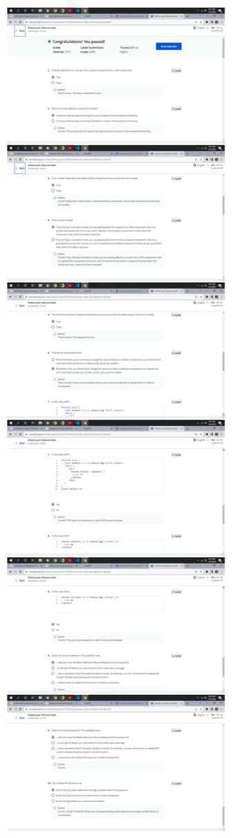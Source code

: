 ![](/React-Basic-Course-5/week-2/Module-Quiz/Screenshot%20(8).png)
![](/React-Basic-Course-5/week-2/Module-Quiz/Screenshot%20(9).png)
![](/React-Basic-Course-5/week-2/Module-Quiz/Screenshot%20(10).png)
![](/React-Basic-Course-5/week-2/Module-Quiz/Screenshot%20(11).png)
![](/React-Basic-Course-5/week-2/Module-Quiz/Screenshot%20(12).png)
![](/React-Basic-Course-5/week-2/Module-Quiz/Screenshot%20(13).png)